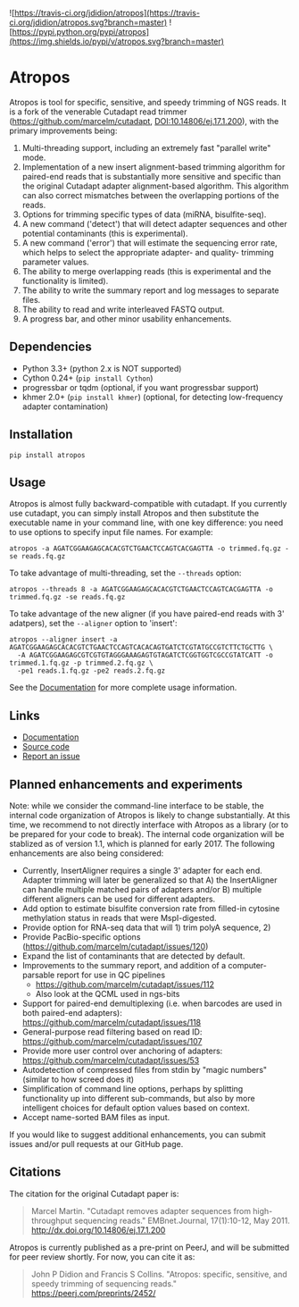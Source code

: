 ![https://travis-ci.org/jdidion/atropos](https://travis-ci.org/jdidion/atropos.svg?branch=master)
![https://pypi.python.org/pypi/atropos](https://img.shields.io/pypi/v/atropos.svg?branch=master)

# Atropos

Atropos is tool for specific, sensitive, and speedy trimming of NGS reads. It is a fork of the venerable Cutadapt read trimmer (https://github.com/marcelm/cutadapt, [DOI:10.14806/ej.17.1.200](http://dx.doi.org/10.14806/ej.17.1.200)), with the primary improvements being:

1. Multi-threading support, including an extremely fast "parallel write" mode.
2. Implementation of a new insert alignment-based trimming algorithm for paired-end reads that is substantially more sensitive and specific than the original Cutadapt adapter alignment-based algorithm. This algorithm can also correct mismatches between the overlapping portions of the reads.
3. Options for trimming specific types of data (miRNA, bisulfite-seq).
4. A new command ('detect') that will detect adapter sequences and other potential contaminants (this is experimental).
5. A new command ('error') that will estimate the sequencing error rate, which helps to select the appropriate adapter- and quality- trimming parameter values.
5. The ability to merge overlapping reads (this is experimental and the functionality is limited).
6. The ability to write the summary report and log messages to separate files.
7. The ability to read and write interleaved FASTQ output.
8. A progress bar, and other minor usability enhancements.

## Dependencies

* Python 3.3+ (python 2.x is NOT supported)
* Cython 0.24+ (`pip install Cython`)
* progressbar or tqdm (optional, if you want progressbar support)
* khmer 2.0+ (`pip install khmer`) (optional, for detecting low-frequency adapter contamination)

## Installation

`pip install atropos`

## Usage

Atropos is almost fully backward-compatible with cutadapt. If you currently use cutadapt, you can simply install Atropos and then substitute the executable name in your command line, with one key difference: you need to use options to specify input file names. For example:

```{python}
atropos -a AGATCGGAAGAGCACACGTCTGAACTCCAGTCACGAGTTA -o trimmed.fq.gz -se reads.fq.gz
```

To take advantage of multi-threading, set the `--threads` option:

```{python}
atropos --threads 8 -a AGATCGGAAGAGCACACGTCTGAACTCCAGTCACGAGTTA -o trimmed.fq.gz -se reads.fq.gz
```

To take advantage of the new aligner (if you have paired-end reads with 3' adatpers), set the `--aligner` option to 'insert':

```{python}
atropos --aligner insert -a AGATCGGAAGAGCACACGTCTGAACTCCAGTCACACAGTGATCTCGTATGCCGTCTTCTGCTTG \
  -A AGATCGGAAGAGCGTCGTGTAGGGAAAGAGTGTAGATCTCGGTGGTCGCCGTATCATT -o trimmed.1.fq.gz -p trimmed.2.fq.gz \
  -pe1 reads.1.fq.gz -pe2 reads.2.fq.gz
```

See the [Documentation](https://atropos.readthedocs.org/) for more complete usage information.

## Links

* [Documentation](https://atropos.readthedocs.org/)
* [Source code](https://github.com/jdidion/atropos/)
* [Report an issue](https://github.com/jdidion/atropos/issues)

## Planned enhancements and experiments

Note: while we consider the command-line interface to be stable, the internal code organization of Atropos is likely to change substantially. At this time, we recommend to not directly interface with Atropos as a library (or to be prepared for your code to break). The internal code organization will be stablized as of version 1.1, which is planned for early
2017. The following enhancements are also being considered:

* Currently, InsertAligner requires a single 3' adapter for each end. Adapter trimming will later be generalized so that A) the InsertAligner can handle multiple matched pairs of adapters and/or B) multiple different aligners can be used for different adapters.
* Add option to estimate bisulfite conversion rate from filled-in cytosine methylation status in reads that were MspI-digested.
* Provide option for RNA-seq data that will 1) trim polyA sequence, 2)
* Provide PacBio-specific options (https://github.com/marcelm/cutadapt/issues/120)
* Expand the list of contaminants that are detected by default.
* Improvements to the summary report, and addition of a computer-parsable report for use in QC pipelines
  * https://github.com/marcelm/cutadapt/issues/112
  * Also look at the QCML used in ngs-bits
* Support for paired-end demultiplexing (i.e. when barcodes are used in both paired-end adapters): https://github.com/marcelm/cutadapt/issues/118
* General-purpose read filtering based on read ID: https://github.com/marcelm/cutadapt/issues/107
* Provide more user control over anchoring of adapters: https://github.com/marcelm/cutadapt/issues/53
* Autodetection of compressed files from stdin by "magic numbers" (similar to how screed does it)
* Simplification of command line options, perhaps by splitting functionality up into different sub-commands, but also by more intelligent choices for default option values based on context.
* Accept name-sorted BAM files as input.

If you would like to suggest additional enhancements, you can submit issues and/or pull requests at our GitHub page.

## Citations

The citation for the original Cutadapt paper is:
 
> Marcel Martin. "Cutadapt removes adapter sequences from high-throughput sequencing reads." EMBnet.Journal, 17(1):10-12, May 2011. http://dx.doi.org/10.14806/ej.17.1.200

Atropos is currently published as a pre-print on PeerJ, and will be submitted for peer review shortly. For now, you can cite it as:

> John P Didion and Francis S Collins. "Atropos: specific, sensitive, and speedy trimming of sequencing reads." https://peerj.com/preprints/2452/
